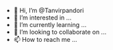 - 👋 Hi, I’m @Tanvirpandori
- 👀 I’m interested in ...
- 🌱 I’m currently learning ...
- 💞️ I’m looking to collaborate on ...
- 📫 How to reach me ...

<!---
Tanvirpandori/Tanvirpandori is a ✨ special ✨ repository because its `README.md` (this file) appears on your GitHub profile.
You can click the Preview link to take a look at your changes.
--->
